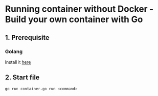 # Running container without Docker - Build your own container with Go

## 1. Prerequisite

### Golang
Install it [here](https://go.dev/doc/install)

## 2. Start file

```bash
go run container.go run <command>
